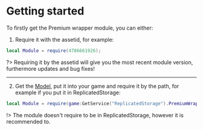 
# Getting started
To firstly get the Premium wrapper module, you can either:
1. Require it with the assetid, for example:

```lua
local Module = require(4786661926);
```
?> Requiring it by the assetid will give you the most recent module version, furthermore updates and bug fixes!

---

2. Get the [Model](https://www.roblox.com/library/4786661926/PremiumWrapper), put it into your game and require it by the path, for example if you put it in ReplicatedStorage:

```lua
local Module = require(game:GetService("ReplicatedStorage").PremiumWrapper);
```

!> The module doesn't require to be in ReplicatedStorage, however it is recommended to.